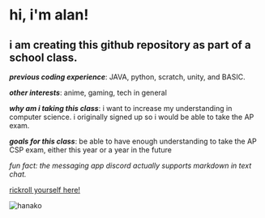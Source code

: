 # **hi, i'm alan!**
## i am creating this github repository as part of a school class. 

***previous coding experience***: JAVA, python, scratch, unity, and BASIC.

***other interests***: anime, gaming, tech in general

***why am i taking this class***: i want to increase my understanding in computer science. i originally signed up so i would be able to take the AP exam.

***goals for this class***: be able to have enough understanding to take the AP CSP exam, either this year or a year in the future

*fun fact: the messaging app discord actually supports markdown in text chat.*

[rickroll yourself here!](https://www.youtube.com/watch?v=dQw4w9WgXcQ)

![hanako](https://www.animedhfa.com/wp-content/uploads/2020/07/Untitled-design-66-1.jpg)
